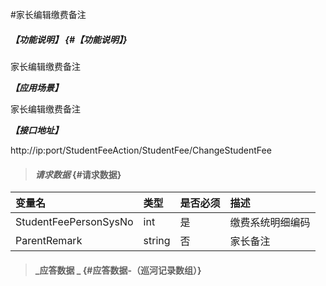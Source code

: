 #家长编辑缴费备注

##### _【功能说明】_ {#【功能说明】}
家长编辑缴费备注

_**【应用场景】**_

家长编辑缴费备注



_**【接口地址】**_

http://ip:port/StudentFeeAction/StudentFee/ChangeStudentFee

> #### _请求数据_ {#请求数据}

| 变量名 | 类型 | 是否必须 | 描述 |
| :--- | :--- | :--- | :--- |
| StudentFeePersonSysNo | int | 是 | 缴费系统明细编码 |
|ParentRemark | string | 否 | 家长备注 |




> #### _应答数据 _ {#应答数据-（巡河记录数组）}



